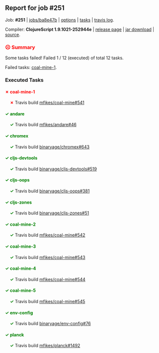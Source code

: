 ## Report for job #251

Job: **#251** | [jobs/ba8e47b](https://github.com/cljs-oss/canary/commit/ba8e47b6b7be09c9ed3d41635d0369b4d9edf40f) | [options](options.edn) | [tasks](tasks.edn) | [travis log](https://travis-ci.org/cljs-oss/canary/builds/338359067).

Compiler: **ClojureScript 1.9.1021-252944e** | [release page](https://github.com/cljs-oss/canary/releases/tag/r1.9.1021-252944e) | [jar download](https://github.com/cljs-oss/canary/releases/download/r1.9.1021-252944e/clojurescript-1.9.1021-252944e.jar) | [source](https://github.com/clojure/clojurescript/commit/252944ea0a99fa596f81f6ddb5f08bfe07b5c186).

### <b style='color:red'>☹ Summary</b>

Some tasks failed! Failed 1 / 12 (executed) of total 12 tasks.

Failed tasks: [coal-mine-1](#-coal-mine-1).

### Executed Tasks

#### <b style='color:red'>&#x2717; coal-mine-1</b>
&nbsp;&nbsp;&nbsp;&nbsp;<b style='color:red'>&#x2717;</b> Travis build [mfikes/coal-mine#541](https://travis-ci.org/mfikes/coal-mine/builds/338360119)<br>

#### <b style='color:green'>&#x2713; andare</b>
&nbsp;&nbsp;&nbsp;&nbsp;<b style='color:green'>&#x2713;</b> Travis build [mfikes/andare#46](https://travis-ci.org/mfikes/andare/builds/338360096)<br>

#### <b style='color:green'>&#x2713; chromex</b>
&nbsp;&nbsp;&nbsp;&nbsp;<b style='color:green'>&#x2713;</b> Travis build [binaryage/chromex#643](https://travis-ci.org/binaryage/chromex/builds/338360104)<br>

#### <b style='color:green'>&#x2713; cljs-devtools</b>
&nbsp;&nbsp;&nbsp;&nbsp;<b style='color:green'>&#x2713;</b> Travis build [binaryage/cljs-devtools#519](https://travis-ci.org/binaryage/cljs-devtools/builds/338360108)<br>

#### <b style='color:green'>&#x2713; cljs-oops</b>
&nbsp;&nbsp;&nbsp;&nbsp;<b style='color:green'>&#x2713;</b> Travis build [binaryage/cljs-oops#381](https://travis-ci.org/binaryage/cljs-oops/builds/338360110)<br>

#### <b style='color:green'>&#x2713; cljs-zones</b>
&nbsp;&nbsp;&nbsp;&nbsp;<b style='color:green'>&#x2713;</b> Travis build [binaryage/cljs-zones#51](https://travis-ci.org/binaryage/cljs-zones/builds/338360115)<br>

#### <b style='color:green'>&#x2713; coal-mine-2</b>
&nbsp;&nbsp;&nbsp;&nbsp;<b style='color:green'>&#x2713;</b> Travis build [mfikes/coal-mine#542](https://travis-ci.org/mfikes/coal-mine/builds/338360121)<br>

#### <b style='color:green'>&#x2713; coal-mine-3</b>
&nbsp;&nbsp;&nbsp;&nbsp;<b style='color:green'>&#x2713;</b> Travis build [mfikes/coal-mine#543](https://travis-ci.org/mfikes/coal-mine/builds/338360123)<br>

#### <b style='color:green'>&#x2713; coal-mine-4</b>
&nbsp;&nbsp;&nbsp;&nbsp;<b style='color:green'>&#x2713;</b> Travis build [mfikes/coal-mine#544](https://travis-ci.org/mfikes/coal-mine/builds/338360125)<br>

#### <b style='color:green'>&#x2713; coal-mine-5</b>
&nbsp;&nbsp;&nbsp;&nbsp;<b style='color:green'>&#x2713;</b> Travis build [mfikes/coal-mine#545](https://travis-ci.org/mfikes/coal-mine/builds/338360129)<br>

#### <b style='color:green'>&#x2713; env-config</b>
&nbsp;&nbsp;&nbsp;&nbsp;<b style='color:green'>&#x2713;</b> Travis build [binaryage/env-config#76](https://travis-ci.org/binaryage/env-config/builds/338360131)<br>

#### <b style='color:green'>&#x2713; planck</b>
&nbsp;&nbsp;&nbsp;&nbsp;<b style='color:green'>&#x2713;</b> Travis build [mfikes/planck#1492](https://travis-ci.org/mfikes/planck/builds/338360133)<br>